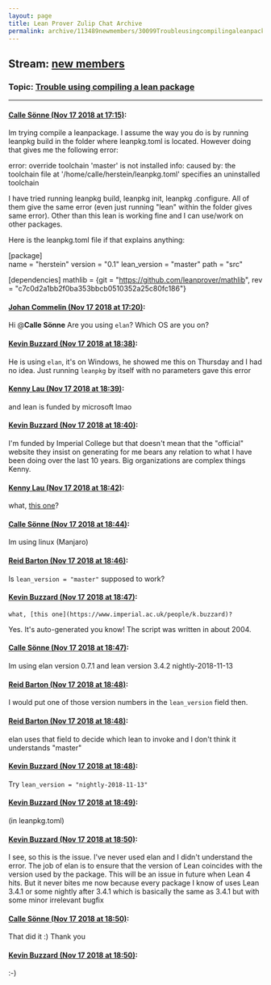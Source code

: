 ```yaml
---
layout: page
title: Lean Prover Zulip Chat Archive 
permalink: archive/113489newmembers/30099Troubleusingcompilingaleanpackage.html
---
```


## Stream: [new members](index.html)
### Topic: [Trouble using compiling a lean package](30099Troubleusingcompilingaleanpackage.html)

---

#### [Calle Sönne (Nov 17 2018 at 17:15)](https://leanprover.zulipchat.com/#narrow/stream/113489-new%20members/topic/Trouble%20using%20compiling%20a%20lean%20package/near/147882741):
Im trying compile a leanpackage. I assume the way you do is by running leanpkg build in the folder where leanpkg.toml is located. However doing that gives me the following error:

error: override toolchain 'master' is not installed
info: caused by: the toolchain file at '/home/calle/herstein/leanpkg.toml' specifies an uninstalled toolchain

I have tried running leanpkg build, leanpkg init, leanpkg .configure. All of them give the same error (even just running "lean" within the folder gives same error). Other than this lean is working fine and I can use/work on other packages.

Here is the leanpkg.toml file if that explains anything:

[package]                                                                                                                                                                                
name = "herstein"
version = "0.1"
lean_version = "master"
path = "src"

[dependencies]
mathlib = {git = "https://github.com/leanprover/mathlib", rev = "c7c0d2a1bb2f0ba353bbcb0510352a25c80fc186"}

#### [Johan Commelin (Nov 17 2018 at 17:20)](https://leanprover.zulipchat.com/#narrow/stream/113489-new%20members/topic/Trouble%20using%20compiling%20a%20lean%20package/near/147882884):
Hi @**Calle Sönne** Are you using `elan`? Which OS are you on?

#### [Kevin Buzzard (Nov 17 2018 at 18:38)](https://leanprover.zulipchat.com/#narrow/stream/113489-new%20members/topic/Trouble%20using%20compiling%20a%20lean%20package/near/147885359):
He is using `elan`, it's on Windows, he showed me this on Thursday and I had no idea. Just running `leanpkg` by itself with no parameters gave this error

#### [Kenny Lau (Nov 17 2018 at 18:39)](https://leanprover.zulipchat.com/#narrow/stream/113489-new%20members/topic/Trouble%20using%20compiling%20a%20lean%20package/near/147885375):
and lean is funded by microsoft lmao

#### [Kevin Buzzard (Nov 17 2018 at 18:40)](https://leanprover.zulipchat.com/#narrow/stream/113489-new%20members/topic/Trouble%20using%20compiling%20a%20lean%20package/near/147885432):
I'm funded by Imperial College but that doesn't mean that the "official" website they insist on generating for me bears any relation to what I have been doing over the last 10 years. Big organizations are complex things Kenny.

#### [Kenny Lau (Nov 17 2018 at 18:42)](https://leanprover.zulipchat.com/#narrow/stream/113489-new%20members/topic/Trouble%20using%20compiling%20a%20lean%20package/near/147885448):
what, [this one](https://www.imperial.ac.uk/people/k.buzzard)?

#### [Calle Sönne (Nov 17 2018 at 18:44)](https://leanprover.zulipchat.com/#narrow/stream/113489-new%20members/topic/Trouble%20using%20compiling%20a%20lean%20package/near/147885540):
Im using linux (Manjaro)

#### [Reid Barton (Nov 17 2018 at 18:46)](https://leanprover.zulipchat.com/#narrow/stream/113489-new%20members/topic/Trouble%20using%20compiling%20a%20lean%20package/near/147885596):
Is `lean_version = "master"` supposed to work?

#### [Kevin Buzzard (Nov 17 2018 at 18:47)](https://leanprover.zulipchat.com/#narrow/stream/113489-new%20members/topic/Trouble%20using%20compiling%20a%20lean%20package/near/147885621):
```quote
what, [this one](https://www.imperial.ac.uk/people/k.buzzard)?
```
 Yes. It's auto-generated you know! The script was written in about 2004.

#### [Calle Sönne (Nov 17 2018 at 18:47)](https://leanprover.zulipchat.com/#narrow/stream/113489-new%20members/topic/Trouble%20using%20compiling%20a%20lean%20package/near/147885626):
Im using elan version 0.7.1 and lean version 3.4.2 nightly-2018-11-13

#### [Reid Barton (Nov 17 2018 at 18:48)](https://leanprover.zulipchat.com/#narrow/stream/113489-new%20members/topic/Trouble%20using%20compiling%20a%20lean%20package/near/147885670):
I would put one of those version numbers in the `lean_version` field then.

#### [Reid Barton (Nov 17 2018 at 18:48)](https://leanprover.zulipchat.com/#narrow/stream/113489-new%20members/topic/Trouble%20using%20compiling%20a%20lean%20package/near/147885673):
elan uses that field to decide which lean to invoke and I don't think it understands "master"

#### [Kevin Buzzard (Nov 17 2018 at 18:48)](https://leanprover.zulipchat.com/#narrow/stream/113489-new%20members/topic/Trouble%20using%20compiling%20a%20lean%20package/near/147885676):
Try `lean_version = "nightly-2018-11-13"`

#### [Kevin Buzzard (Nov 17 2018 at 18:49)](https://leanprover.zulipchat.com/#narrow/stream/113489-new%20members/topic/Trouble%20using%20compiling%20a%20lean%20package/near/147885683):
(in leanpkg.toml)

#### [Kevin Buzzard (Nov 17 2018 at 18:50)](https://leanprover.zulipchat.com/#narrow/stream/113489-new%20members/topic/Trouble%20using%20compiling%20a%20lean%20package/near/147885737):
I see, so this is the issue. I've never used elan and I didn't understand the error. The job of elan is to ensure that the version of Lean coincides with the version used by the package. This will be an issue in future when Lean 4 hits. But it never bites me now because every package I know of uses Lean 3.4.1 or some nightly after 3.4.1 which is basically the same as 3.4.1 but with some minor irrelevant bugfix

#### [Calle Sönne (Nov 17 2018 at 18:50)](https://leanprover.zulipchat.com/#narrow/stream/113489-new%20members/topic/Trouble%20using%20compiling%20a%20lean%20package/near/147885738):
That did it :) Thank you

#### [Kevin Buzzard (Nov 17 2018 at 18:50)](https://leanprover.zulipchat.com/#narrow/stream/113489-new%20members/topic/Trouble%20using%20compiling%20a%20lean%20package/near/147885740):
:-)

